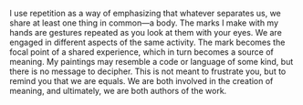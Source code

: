 I use repetition as a way of emphasizing that whatever separates us, we share at least one thing in common—a body. The marks I make with my hands are gestures repeated as you look at them with your eyes. We are engaged in different aspects of the same activity. The mark becomes the focal point of a shared experience, which in turn becomes a source of meaning. My paintings may resemble a code or language of some kind, but there is no message to decipher. This is not meant to frustrate you, but to remind you that we are equals. We are both involved in the creation of meaning, and ultimately, we are both authors of the work.  
